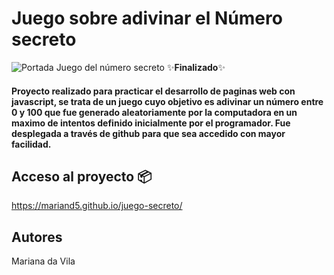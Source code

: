 # **Juego sobre adivinar el Número secreto**
![Portada Juego del número secreto](https://github.com/Mariand5/juego-secreto/assets/118864547/da68c9f3-1333-4367-a291-51885bda0a95)
:sparkles:**Finalizado**:sparkles:
#### Proyecto realizado para practicar el desarrollo de paginas web con javascript, se trata de un juego cuyo objetivo es adivinar un número entre 0 y 100 que fue generado aleatoriamente por la computadora en un maximo de intentos definido inicialmente por el programador. Fue desplegada a través de github para que sea accedido con mayor facilidad.
## Acceso al proyecto 📦
https://mariand5.github.io/juego-secreto/
## Autores
Mariana da Vila
